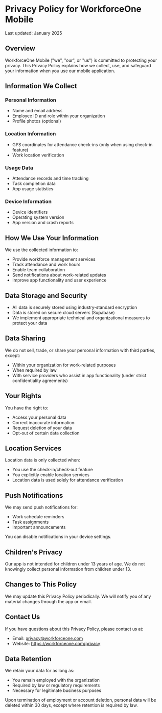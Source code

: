 # Privacy Policy for WorkforceOne Mobile

Last updated: January 2025

## Overview

WorkforceOne Mobile ("we", "our", or "us") is committed to protecting your privacy. This Privacy Policy explains how we collect, use, and safeguard your information when you use our mobile application.

## Information We Collect

### Personal Information
- Name and email address
- Employee ID and role within your organization
- Profile photos (optional)

### Location Information
- GPS coordinates for attendance check-ins (only when using check-in feature)
- Work location verification

### Usage Data
- Attendance records and time tracking
- Task completion data
- App usage statistics

### Device Information
- Device identifiers
- Operating system version
- App version and crash reports

## How We Use Your Information

We use the collected information to:
- Provide workforce management services
- Track attendance and work hours
- Enable team collaboration
- Send notifications about work-related updates
- Improve app functionality and user experience

## Data Storage and Security

- All data is securely stored using industry-standard encryption
- Data is stored on secure cloud servers (Supabase)
- We implement appropriate technical and organizational measures to protect your data

## Data Sharing

We do not sell, trade, or share your personal information with third parties, except:
- Within your organization for work-related purposes
- When required by law
- With service providers who assist in app functionality (under strict confidentiality agreements)

## Your Rights

You have the right to:
- Access your personal data
- Correct inaccurate information
- Request deletion of your data
- Opt-out of certain data collection

## Location Services

Location data is only collected when:
- You use the check-in/check-out feature
- You explicitly enable location services
- Location data is used solely for attendance verification

## Push Notifications

We may send push notifications for:
- Work schedule reminders
- Task assignments
- Important announcements

You can disable notifications in your device settings.

## Children's Privacy

Our app is not intended for children under 13 years of age. We do not knowingly collect personal information from children under 13.

## Changes to This Policy

We may update this Privacy Policy periodically. We will notify you of any material changes through the app or email.

## Contact Us

If you have questions about this Privacy Policy, please contact us at:
- Email: privacy@workforceone.com
- Website: https://workforceone.com/privacy

## Data Retention

We retain your data for as long as:
- You remain employed with the organization
- Required by law or regulatory requirements
- Necessary for legitimate business purposes

Upon termination of employment or account deletion, personal data will be deleted within 30 days, except where retention is required by law.